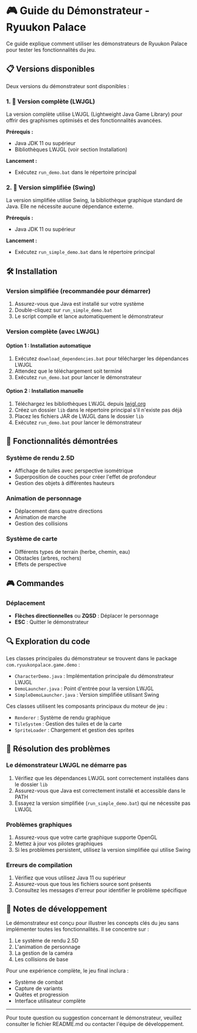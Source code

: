 # 🎮 Guide du Démonstrateur - Ryuukon Palace

Ce guide explique comment utiliser les démonstrateurs de Ryuukon Palace pour tester les fonctionnalités du jeu.

## 📋 Versions disponibles

Deux versions du démonstrateur sont disponibles :

### 1. 🚀 Version complète (LWJGL)

La version complète utilise LWJGL (Lightweight Java Game Library) pour offrir des graphismes optimisés et des fonctionnalités avancées.

**Prérequis :**
- Java JDK 11 ou supérieur
- Bibliothèques LWJGL (voir section Installation)

**Lancement :**
- Exécutez `run_demo.bat` dans le répertoire principal

### 2. 🔄 Version simplifiée (Swing)

La version simplifiée utilise Swing, la bibliothèque graphique standard de Java. Elle ne nécessite aucune dépendance externe.

**Prérequis :**
- Java JDK 11 ou supérieur

**Lancement :**
- Exécutez `run_simple_demo.bat` dans le répertoire principal

## 🛠️ Installation

### Version simplifiée (recommandée pour démarrer)

1. Assurez-vous que Java est installé sur votre système
2. Double-cliquez sur `run_simple_demo.bat`
3. Le script compile et lance automatiquement le démonstrateur

### Version complète (avec LWJGL)

#### Option 1 : Installation automatique

1. Exécutez `download_dependencies.bat` pour télécharger les dépendances LWJGL
2. Attendez que le téléchargement soit terminé
3. Exécutez `run_demo.bat` pour lancer le démonstrateur

#### Option 2 : Installation manuelle

1. Téléchargez les bibliothèques LWJGL depuis [lwjgl.org](https://www.lwjgl.org/download)
2. Créez un dossier `lib` dans le répertoire principal s'il n'existe pas déjà
3. Placez les fichiers JAR de LWJGL dans le dossier `lib`
4. Exécutez `run_demo.bat` pour lancer le démonstrateur

## 🎯 Fonctionnalités démontrées

### Système de rendu 2.5D
- Affichage de tuiles avec perspective isométrique
- Superposition de couches pour créer l'effet de profondeur
- Gestion des objets à différentes hauteurs

### Animation de personnage
- Déplacement dans quatre directions
- Animation de marche
- Gestion des collisions

### Système de carte
- Différents types de terrain (herbe, chemin, eau)
- Obstacles (arbres, rochers)
- Effets de perspective

## 🎮 Commandes

### Déplacement
- **Flèches directionnelles** ou **ZQSD** : Déplacer le personnage
- **ESC** : Quitter le démonstrateur

## 🔍 Exploration du code

Les classes principales du démonstrateur se trouvent dans le package `com.ryuukonpalace.game.demo` :

- `CharacterDemo.java` : Implémentation principale du démonstrateur LWJGL
- `DemoLauncher.java` : Point d'entrée pour la version LWJGL
- `SimpleDemoLauncher.java` : Version simplifiée utilisant Swing

Ces classes utilisent les composants principaux du moteur de jeu :

- `Renderer` : Système de rendu graphique
- `TileSystem` : Gestion des tuiles et de la carte
- `SpriteLoader` : Chargement et gestion des sprites

## 🐛 Résolution des problèmes

### Le démonstrateur LWJGL ne démarre pas

1. Vérifiez que les dépendances LWJGL sont correctement installées dans le dossier `lib`
2. Assurez-vous que Java est correctement installé et accessible dans le PATH
3. Essayez la version simplifiée (`run_simple_demo.bat`) qui ne nécessite pas LWJGL

### Problèmes graphiques

1. Assurez-vous que votre carte graphique supporte OpenGL
2. Mettez à jour vos pilotes graphiques
3. Si les problèmes persistent, utilisez la version simplifiée qui utilise Swing

### Erreurs de compilation

1. Vérifiez que vous utilisez Java 11 ou supérieur
2. Assurez-vous que tous les fichiers source sont présents
3. Consultez les messages d'erreur pour identifier le problème spécifique

## 📝 Notes de développement

Le démonstrateur est conçu pour illustrer les concepts clés du jeu sans implémenter toutes les fonctionnalités. Il se concentre sur :

1. Le système de rendu 2.5D
2. L'animation de personnage
3. La gestion de la caméra
4. Les collisions de base

Pour une expérience complète, le jeu final inclura :
- Système de combat
- Capture de variants
- Quêtes et progression
- Interface utilisateur complète

---

Pour toute question ou suggestion concernant le démonstrateur, veuillez consulter le fichier README.md ou contacter l'équipe de développement.

